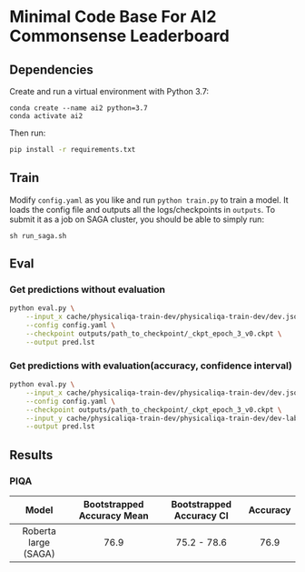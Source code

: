 # Minimal Code Base For AI2 Commonsense Leaderboard

## Dependencies

Create and run a virtual environment with Python 3.7:

```
conda create --name ai2 python=3.7
conda activate ai2
```

Then run:

```bash
pip install -r requirements.txt
```

## Train


Modify `config.yaml` as you like and run `python train.py` to train a model. It loads the config file and outputs all the logs/checkpoints in `outputs`. To submit it as a job on SAGA cluster, you should be able to simply run:

```
sh run_saga.sh
```

## Eval

### Get predictions without evaluation
```bash
python eval.py \
    --input_x cache/physicaliqa-train-dev/physicaliqa-train-dev/dev.jsonl \
    --config config.yaml \
    --checkpoint outputs/path_to_checkpoint/_ckpt_epoch_3_v0.ckpt \
    --output pred.lst
```

### Get predictions with evaluation(accuracy, confidence interval)

```bash
python eval.py \
    --input_x cache/physicaliqa-train-dev/physicaliqa-train-dev/dev.jsonl \
    --config config.yaml \
    --checkpoint outputs/path_to_checkpoint/_ckpt_epoch_3_v0.ckpt \
    --input_y cache/physicaliqa-train-dev/physicaliqa-train-dev/dev-labels.lst \
    --output pred.lst
```

## Results

### PIQA
|     Model     | Bootstrapped Accuracy Mean | Bootstrapped Accuracy CI | Accuracy |
|:-------------:|:--------------------------:|:------------------------:|:--------:|
| Roberta large (SAGA) |            76.9            |        75.2 - 78.6       |   76.9   |
